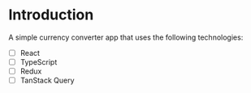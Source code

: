 Introduction
============
A simple currency converter app that uses the following technologies:
- [ ] React
- [ ] TypeScript
- [ ] Redux
- [ ] TanStack Query